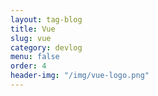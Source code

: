 ```yaml
---
layout: tag-blog
title: Vue
slug: vue
category: devlog
menu: false
order: 4
header-img: "/img/vue-logo.png"
---
```

